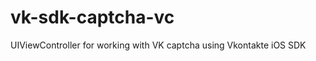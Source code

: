 vk-sdk-captcha-vc
=================

UIViewController for working with VK captcha using Vkontakte iOS SDK
